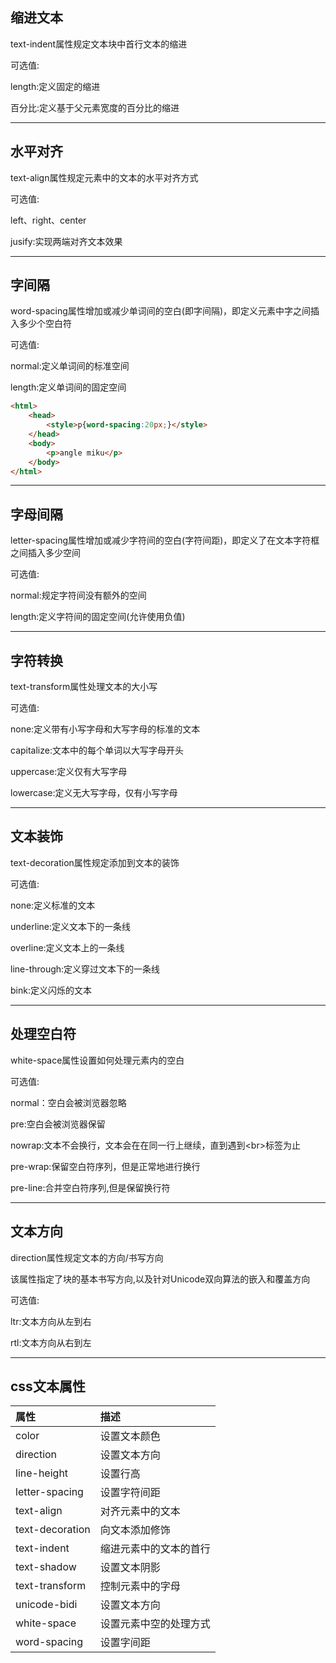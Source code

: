 ## 缩进文本

text-indent属性规定文本块中首行文本的缩进

可选值:

length:定义固定的缩进

百分比:定义基于父元素宽度的百分比的缩进

---

## 水平对齐

text-align属性规定元素中的文本的水平对齐方式

可选值:

left、right、center

jusify:实现两端对齐文本效果

---

## 字间隔

word-spacing属性增加或减少单词间的空白\(即字间隔\)，即定义元素中字之间插入多少个空白符

可选值:

normal:定义单词间的标准空间

length:定义单词间的固定空间

```HTML
<html>
    <head>
        <style>p{word-spacing:20px;}</style>
    </head>
    <body>
        <p>angle miku</p>
    </body>
</html>
```

---

## 字母间隔

letter-spacing属性增加或减少字符间的空白\(字符间距\)，即定义了在文本字符框之间插入多少空间

可选值:

normal:规定字符间没有额外的空间

length:定义字符间的固定空间\(允许使用负值\)

---

## 字符转换

text-transform属性处理文本的大小写

可选值:

none:定义带有小写字母和大写字母的标准的文本

capitalize:文本中的每个单词以大写字母开头

uppercase:定义仅有大写字母

lowercase:定义无大写字母，仅有小写字母

---

## 文本装饰

text-decoration属性规定添加到文本的装饰

可选值:

none:定义标准的文本

underline:定义文本下的一条线

overline:定义文本上的一条线

line-through:定义穿过文本下的一条线

bink:定义闪烁的文本

---

## 处理空白符

white-space属性设置如何处理元素内的空白

可选值:

normal：空白会被浏览器忽略

pre:空白会被浏览器保留

nowrap:文本不会换行，文本会在在同一行上继续，直到遇到&lt;br&gt;标签为止

pre-wrap:保留空白符序列，但是正常地进行换行

pre-line:合并空白符序列,但是保留换行符

---

## 文本方向

direction属性规定文本的方向/书写方向

该属性指定了块的基本书写方向,以及针对Unicode双向算法的嵌入和覆盖方向

可选值:

ltr:文本方向从左到右

rtl:文本方向从右到左

---

## css文本属性

| 属性 | 描述 |
| :--- | :--- |
| color | 设置文本颜色 |
| direction | 设置文本方向 |
| line-height | 设置行高 |
| letter-spacing | 设置字符间距 |
| text-align | 对齐元素中的文本 |
| text-decoration | 向文本添加修饰 |
| text-indent | 缩进元素中的文本的首行 |
| text-shadow | 设置文本阴影 |
| text-transform | 控制元素中的字母 |
| unicode-bidi | 设置文本方向 |
| white-space | 设置元素中空的处理方式 |
| word-spacing | 设置字间距 |




